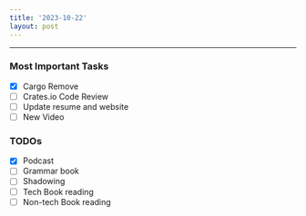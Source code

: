 ```yaml
---
title: '2023-10-22'
layout: post
---
```


---

### Most Important Tasks

- [x] Cargo Remove
- [ ] Crates.io Code Review
- [ ] Update resume and website
- [ ] New Video

### TODOs

- [x] Podcast
- [ ] Grammar book
- [ ] Shadowing
- [ ] Tech Book reading
- [ ] Non-tech Book reading

